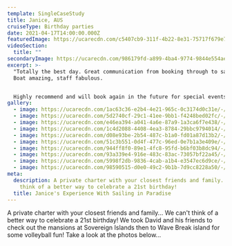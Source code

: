 ```yaml
---
template: SingleCaseStudy
title: Janice, AUS
cruiseType: Birthday parties
date: 2021-04-17T14:00:00.000Z
featuredImage: https://ucarecdn.com/c5407cb9-311f-4b22-8e31-75717f679e7e/-/preview/-/enhance/14/
videoSection:
  title: ""
secondaryImage: https://ucarecdn.com/986179fd-a899-4ba4-9774-9844e554ae5e/-/preview/-/enhance/40/
excerpt: >-
  "Totally the best day. Great communication from booking through to sailing.
  Boat amazing, staff fabulous.


  Highly recommend and will book again in the future for special events." - Facebook review
gallery:
  - image: https://ucarecdn.com/1ac63c36-e2b4-4e21-965c-0c3174d0c31e/-/preview/-/enhance/23/
  - image: https://ucarecdn.com/5d2740cf-29c1-41ee-9bb1-f4248bed02fc/-/preview/-/enhance/32/
  - image: https://ucarecdn.com/e46ea394-a041-4a6e-87a9-1a3ca6f7e438/-/preview/-/enhance/46/
  - image: https://ucarecdn.com/1c4d2088-4408-4ea3-8784-29bbc9794014/-/preview/-/enhance/16/
  - image: https://ucarecdn.com/d08e93be-2b54-487c-b1a0-fd01a87d13b2/-/preview/-/enhance/15/
  - image: https://ucarecdn.com/51c3b551-0d4f-477c-96ed-0e7b1a3e409e/-/preview/-/enhance/23/
  - image: https://ucarecdn.com/944ff8f0-89e1-4fc8-95fd-b6bf03b8dc94/-/preview/-/enhance/36/
  - image: https://ucarecdn.com/93a339e4-916e-483c-83ac-73057bf22a45/-/preview/-/enhance/38/
  - image: https://ucarecdn.com/5998f2db-9836-4cab-a1b4-e3547ec6d9ce/-/preview/-/enhance/31/
  - image: https://ucarecdn.com/98590515-d0e0-49c2-9b1b-7d9cc8228a50/-/preview/-/enhance/27/
meta:
  description: A private charter with your closest friends and family... We can't
    think of a better way to celebrate a 21st birthday!
  title: Janice's Experience With Sailing in Paradise
---
```

A private charter with your closest friends and family... We can't think of a better way to celebrate a 21st birthday! We took David and his friends to check out the mansions at Sovereign Islands then to Wave Break island for some volleyball fun! Take a look at the photos below...